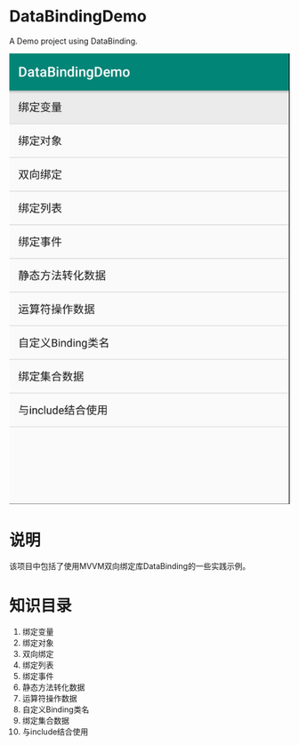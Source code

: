 # DataBindingDemo
A Demo project using DataBinding.

![](https://github.com/HaoYundong/DataBindingDemo/blob/master/images/main.png?raw=true)

# 说明

该项目中包括了使用MVVM双向绑定库DataBinding的一些实践示例。

# 知识目录

1. 绑定变量
2. 绑定对象
3. 双向绑定
4. 绑定列表
5. 绑定事件
6. 静态方法转化数据
7. 运算符操作数据
8. 自定义Binding类名
9. 绑定集合数据
10. 与include结合使用

